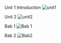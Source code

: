 Unit 1 Introduction
![unit1](https://github.com/PelangiKartikaChandraKirana/SysOP24-3123521003/assets/160555525/5f23ca2d-00eb-4674-ad5e-52874b1cebd5)


Unit 2
![unit2](https://github.com/PelangiKartikaChandraKirana/SysOP24-3123521003/assets/160555525/ef5fcdde-8f7c-4e3d-8a84-069b74a1d738)


Bab 1
![Bab 1](https://github.com/PelangiKartikaChandraKirana/SysOP24-3123521003/assets/160555525/2d3c7601-5f2b-49a4-8ee5-a8a4e4ad8619)


Bab 2
![Bab2](https://github.com/PelangiKartikaChandraKirana/SysOP24-3123521003/assets/160555525/30e9e860-bba8-407b-b5dd-0ec3ef26c6ec)
